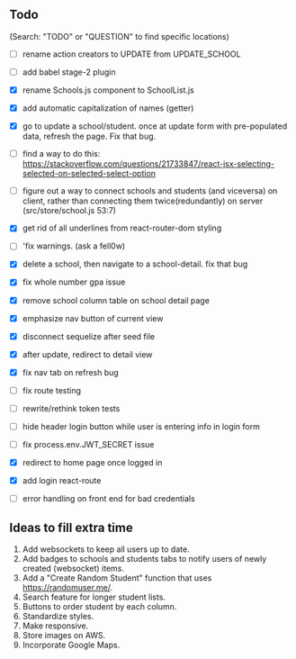 ## Todo
(Search: "TODO" or "QUESTION" to find specific locations)
- [ ] rename action creators to UPDATE from UPDATE_SCHOOL
- [ ] add babel stage-2 plugin
- [x] rename Schools.js component to SchoolList.js
- [x] add automatic capitalization of names (getter)
- [x] go to update a school/student. once at update form with pre-populated data, refresh the page. Fix that bug.
- [ ] find a way to do this: https://stackoverflow.com/questions/21733847/react-jsx-selecting-selected-on-selected-select-option
- [ ] figure out a way to connect schools and students (and viceversa) on client, rather than connecting them twice(redundantly) on server (src/store/school.js 53:7)
- [x] get rid of all underlines from react-router-dom styling
- [ ] 'fix warnings. (ask a fell0w)
- [x] delete a school, then navigate to a school-detail. fix that bug 
- [x] fix whole number gpa issue
- [x] remove school column table on school detail page
- [x] emphasize nav button of current view
- [x] disconnect sequelize after seed file
- [x] after update, redirect to detail view
- [x] fix nav tab on refresh bug
- [ ] fix route testing
- [ ] rewrite/rethink token tests
- [ ] hide header login button while user is entering info in login form 
- [ ] fix process.env.JWT_SECRET issue
- [x] redirect to home page once logged in
- [x] add login react-route
- [ ] error handling on front end for bad credentials


## Ideas to fill extra time
1. Add websockets to keep all users up to date.
2. Add badges to schools and students tabs to notify users of newly created (websocket) items.
3. Add a "Create Random Student" function that uses https://randomuser.me/.
4. Search feature for longer student lists.
5. Buttons to order student by each column.
6. Standardize styles.
7. Make responsive.
8. Store images on AWS.
9. Incorporate Google Maps.

